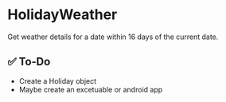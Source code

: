 # HolidayWeather

Get weather details for a date within 16 days of the current date.

## ✅ **To-Do**

- Create a Holiday object
- Maybe create an excetuable or android app
